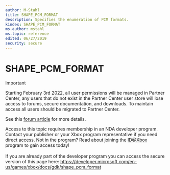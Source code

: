 ```yaml
---
author: M-Stahl
title: SHAPE_PCM_FORMAT
description: Specifies the enumeration of PCM formats.
kindex: SHAPE_PCM_FORMAT
ms.author: mstahl
ms.topic: reference
edited: 06/27/2019
security: secure
---
```


# SHAPE_PCM_FORMAT
> [!IMPORTANT]
> Starting February 3rd 2022, all user permissions will be managed in Partner Center, any users that do not exist in the Partner Center user store will lose access to forums, secure documentation, and downloads. To maintain access all users should be migrated to Partner Center. <p></p>See this <a href="https://forums.xboxlive.com/articles/132187/breaking-change-user-access-for-forums-secure-docu.html">forum article</a> for more details.  

 Access to this topic requires membership in an NDA developer program. Contact your publisher or your Xbox program representative if you need direct access. Not in the program? Read about joining the <a href="https://www.xbox.com/Developers/id">ID@Xbox</a> program to gain access today!  <br/><br/>If you are already part of the developer program you can access the secure version of this page here: <a target="_blank" href="https://developer.microsoft.com/en-us/games/xbox/docs/gdk/shape_pcm_format">https://developer.microsoft.com/en-us/games/xbox/docs/gdk/shape_pcm_format</a>